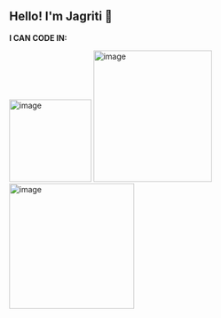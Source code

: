 ##  Hello! I'm Jagriti 👋
**I CAN CODE IN:**
 
<img width="148" height="148" alt="image" src="https://github.com/user-attachments/assets/39877917-8a53-44ee-9807-ee2e2e794dc1" />

<img width="213" height="236" alt="image" src="https://github.com/user-attachments/assets/c685bfe1-d78e-4001-a1d0-c19ba6e9da21" />
<img width="225" height="225" alt="image" src="https://github.com/user-attachments/assets/9c8dde7c-3c13-4f23-9966-a565baa1d65a" />


<!--
**jagriti-joshi/jagriti-joshi** is a ✨ _special_ ✨ repository because its `README.md` (this file) appears on your GitHub profile.

Here are some ideas to get you started:

- 🔭 I’m currently working on ...
- 🌱
...
- 👯 I’m looking to collaborate on ...
- 🤔 I’m looking for help with ...
- 💬 Ask me about ...
- 📫 How to reach me: ...
- 😄 Pronouns: ...
- ⚡ Fun fact: ...
-->
